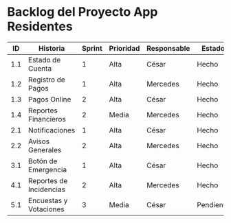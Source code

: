 # Backlog del Proyecto App Residentes

| ID  | Historia                             | Sprint | Prioridad | Responsable     | Estado   |
|-----|--------------------------------------|--------|-----------|-----------------|----------|
|1.1  | Estado de Cuenta                     | 1      | Alta      | César           | Hecho    |
|1.2  | Registro de Pagos                    | 1      | Alta      | Mercedes        | Hecho    |
|1.3  | Pagos Online                         | 2      | Alta      | César           | Hecho    |
|1.4  | Reportes Financieros                 | 2      | Media     | Mercedes        | Hecho    |
|2.1  | Notificaciones                       | 1      | Alta      | César           | Hecho    |
|2.2  | Avisos Generales                     | 2      | Alta      | Mercedes        | Hecho    |
|3.1  | Botón de Emergencia                  | 1      | Alta      | César           | Hecho    |
|4.1  | Reportes de Incidencias              | 2      | Alta      | Mercedes        | Hecho    |
|5.1  | Encuestas y Votaciones               | 3      | Media     | César           | Pendiente|
